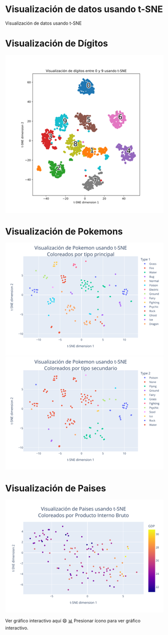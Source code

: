 # Visualización de datos usando t-SNE
Visualización de datos usando t-SNE


# Visualización de Dígitos
<img src="images/visualizacion digitos.svg" width=600 height = "auto"></img>

# Visualización de Pokemons

<img src="images/by_type.svg" width=600 height = "auto"></img>
<img src="images/by_type_2.svg" width=600 height = "auto"></img>

# Visualización de Paises

<img src="images/paises_by_gdp.svg" width=600 height = "auto"></img>

Ver gráfico interactivo aquí 😄
[📊](https://rhoffmannv.github.io/t-sne/by_type.html) Presionar ícono para ver gráfico interactivo.
